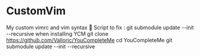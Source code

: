 # CustomVim
My custom vimrc and vim syntax
 Script to fix : git submodule update --init --recursive when installing YCM
git clone https://github.com/Valloric/YouCompleteMe
cd YouCompleteMe
git submodule update --init --recursive
